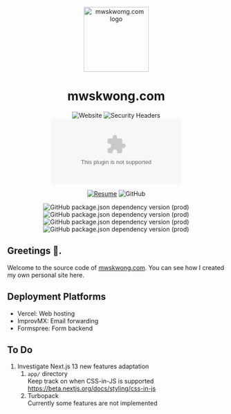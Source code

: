 <p align="center">
  <a href="https://mwskwong.com" rel="noopener" target="_blank">
    <img src="https://mwskwong.com/favicon.svg" alt="mwskwomg.com logo" width="150"/>
  </a>
</p>

<h1 align="center">mwskwong.com</h1>

<div align="center">

  ![Website](https://img.shields.io/website?style=for-the-badge&url=https%3A%2F%2Fmwskwong.com)
  ![Security Headers](https://img.shields.io/security-headers?style=for-the-badge&url=https%3A%2F%2Fmwskwong.com)
  ![Chromium HSTS preload](https://img.shields.io/hsts/preload/mwskwong.com?style=for-the-badge)

  [![Resume](https://img.shields.io/endpoint?url=https://dashboard.cypress.io/badge/simple/bzfyrk&style=for-the-badge&logo=cypress)](https://dashboard.cypress.io/projects/bzfyrk/runs)
  ![GitHub](https://img.shields.io/github/license/mwskwong/resume?style=for-the-badge) 
   
  ![GitHub package.json dependency version (prod)](https://img.shields.io/github/package-json/dependency-version/mwskwong/resume-v2/react?style=for-the-badge)
  ![GitHub package.json dependency version (prod)](https://img.shields.io/github/package-json/dependency-version/mwskwong/resume-v2/next?style=for-the-badge)
  ![GitHub package.json dependency version (prod)](https://img.shields.io/github/package-json/dependency-version/mwskwong/resume-v2/@mui/material?style=for-the-badge)
  ![GitHub package.json dependency version (prod)](https://img.shields.io/github/package-json/dependency-version/mwskwong/resume-v2/react-hook-form?style=for-the-badge)
  

</div>

## Greetings 👋.

Welcome to the source code of [mwskwong.com](https://mwskwong.com). You can see how I created my own personal site here.

## Deployment Platforms

- Vercel: Web hosting
- ImprovMX: Email forwarding
- Formspree: Form backend

## To Do

1. Investigate Next.js 13 new features adaptation
    1. `app/` directory  
        Keep track on when CSS-in-JS is supported https://beta.nextjs.org/docs/styling/css-in-js
    2. Turbopack  
        Currently some features are not implemented
